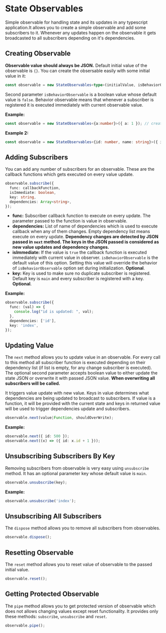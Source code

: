 # State Observables
Simple observable for handling state and its updates in any typescript application.It allows you to create a simple observable and add some subscribers to it. Whenever any updates happen on the observable it gets broadcasted to all subscribers depending on it's dependencies.

## Creating Observable

**Observable value should always be JSON.** Default initial value of the observable is `{}`. You can create the obsersable easily with some initial value in it:

```ts
const observable = new StateObservables<type>(initialValue, isBehaviorObservable);
```

Second parameter `isBehaviorObservable` is a boolean value whose default value is `false`. Behavior observable means that whenever a subscriber is registered it is executed immediately with current observable value.

**Example:**

```ts
const observable = new StateObservables<{a:number}>({ a: 1 }); // creating with initial value
```

**Example 2:**

```ts
const observable = new StateObservables<{id: number, name: string}>({ id: 123, name: 'Amit' }, true); // creating behavior observable with initial value
```

## Adding Subscribers

You can add any number of subscribers for an observable. These are the callback functions which gets executed on every value update.

```ts
observable.subscribe({
  func: callbackFunction,
  isImmediate: boolean,
  key: string,
  dependencies: Array<string>,
});
```

* **func:** Subscriber callback function to execute on every update. The parameter passed to the function is value in observable.
* **dependencies:** List of name of dependencies which is used to execute callback when any of them changes. Empty dependency list means execute on every update. **Dependency changes are detected by JSON passed in `next` method. The keys in the JSON passed is considered as new value updates and dependency changes.**
* **isImmediate:** If the value is `true` the callback function is executed immediately with current value in observer. `isBehaviorObservable` is the default value of this option. Setting this value will override the behavior of `isBehaviorObservable` option set during initialization. **Optional**.
* **key:** Key is used to make sure no duplicate subscriber is registered. Default key is `main` and every subscriber is registered with a key. **Optional**.

**Example:**

```ts
observable.subscribe({
  func: (val) => {
    console.log("id is updated: ", val);
  },
  dependencies: ['id'],
  key: 'index',
});
```

## Updating Value

The `next` method allows you to update value in an observable. For every call to this method all subscriber function is executed depending on their dependency list (if list is empty, for any change subscriber is executed). The optional second parameter accepts boolean value to either update the state JSON or overwrite it with passed JSON value. **When overwriting all subscribers will be called.**

It triggers value update with new value. Keys in value determines what dependencies are being updated to broadcast to subscribers. If value is a function, it will be provided with the current state and keys in returned value will be used to trigger dependencies update and subscribers.

```ts
observable.next(value|Function, shouldOverWrite);
```

**Example:**

```ts
observable.next({ id: 500 });
observable.next((x) => ({ id: x.id + 1 }));
```


## Unsubscribing Subscribers By Key

Removing subscribers from observable is very easy using `unsubscribe` method. It has an optional parameter key whose default value is `main`.

```ts
observable.unsubscribe(key);
```

**Example:**

```ts
observable.unsubscribe('index');
```

## Unsubscribing All Subscribers

The `dispose` method allows you to remove all subscribers from observables.

```ts
observable.dispose();
```

## Resetting Observable

The `reset` method allows you to reset value of observable to the passed initial value.

```ts
observable.reset();
```

## Getting Protected Observable

The `pipe` method allows you to get protected version of observable which does not allows changing values except reset functionality. It provides only these methods: `subscribe`, `unsubscribe` and `reset`.

```ts
observable.pipe();
```
